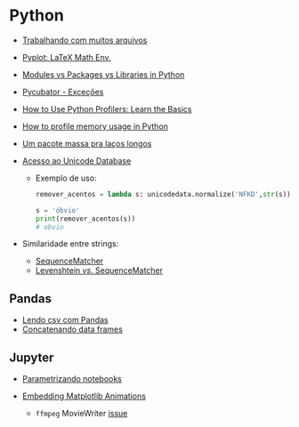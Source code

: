 # Python
- [Trabalhando com muitos arquivos](http://jonathansoma.com/lede/foundations-2017/classes/working-with-many-files/class/)

- [Pyplot: LaTeX Math Env.](https://stackoverflow.com/questions/27474322/why-i-get-error-while-trying-to-use-latex-in-plots-label)

- [Modules vs Packages vs Libraries in Python](https://knowpapa.com/modpaclib-py/)

- [Pycubator - Exceções](http://df.python.org.br/pycubator/07-exceptions.html#/1)

- [How to Use Python Profilers: Learn the Basics](https://stackify.com/how-to-use-python-profilers-learn-the-basics/)

- [How to profile memory usage in Python](https://www.pluralsight.com/blog/tutorials/how-to-profile-memory-usage-in-python)

- [Um pacote massa pra laços longos](https://tqdm.github.io/)

- [Acesso ao Unicode Database](https://docs.python.org/3/library/unicodedata.html)

  - Exemplo de uso:

    ~~~python
    remover_acentos = lambda s: unicodedata.normalize('NFKD',str(s)).encode('ASCII','ignore').decode('utf-8')
    
    s = 'óbvio'
    print(remover_acentos(s))
    # obvio
    
    ~~~

- Similaridade entre strings:
  - [SequenceMatcher](https://stackoverflow.com/questions/17388213/find-the-similarity-metric-between-two-strings)
  - [Levenshtein *vs*. SequenceMatcher](https://stackoverflow.com/questions/6690739/high-performance-fuzzy-string-comparison-in-python-use-levenshtein-or-difflib)

## Pandas 

- [Lendo csv com Pandas](https://medium.com/@kadek/elegantly-reading-multiple-csvs-into-pandas-e1a76843b688)
- [Concatenando data frames](https://gist.github.com/abladon/72c4eb17546a3c195978)

## Jupyter

- [Parametrizando notebooks](https://papermill.readthedocs.io/en/latest/)

- [Embedding Matplotlib Animations](http://louistiao.me/posts/notebooks/embedding-matplotlib-animations-in-jupyter-notebooks/)
  - `ffmpeg` MovieWriter [issue](https://stackoverflow.com/questions/13316397/matplotlib-animation-no-moviewriters-available)

